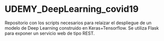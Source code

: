 # UDEMY_DeepLearning_covid19
Repositorio con los scripts necesarios para relaizar el despliegue de un modelo de Deep Learning construido en Keras+Tensorflow.
Se utiliza Flask para exponer un servicio web de tipo REST.
